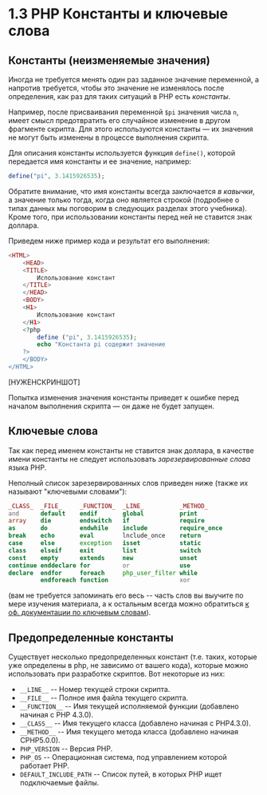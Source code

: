 
# 1.3 PHP Константы и ключевые слова 

## Константы (неизменяемые значения)

Иногда не требуется менять один раз заданное значение переменной, а напротив требуется,
 чтобы это значение не изменялось после определения, как раз для таких ситуаций в PHP есть _константы_.

Например, после присваивания переменной `$pi` значения числа `n`, имеет смысл предотвратить его случайное изменение в другом фрагменте скрипта. 
Для этого используются константы — их значения не могут быть изменены в процессе выполнения скрипта.

Для описания константы используется функция `define()`, которой передается
имя константы и ее значение, например:
```php
define("pi", 3.1415926535);
```

Обратите внимание, что имя константы всегда заключается _в кавычки_, а значение только тогда, когда оно является строкой (подробнее о типах данных мы поговорим в следующих разделах этого учебника). 
Кроме того, при использовании константы перед ней не ставится знак доллара. 

Приведем ниже пример кода и результат его выполнения:

```php
<HTML>
	<HEAD>
	<TITLE>
		Использование констант
	</TITLE>
	</HEAD>
	<BODY>
	<Н1>
		Использование констант
	</Н1>
	<?php
		define ("pi", 3.1415926535);
		echo "Константа pi содержит значение
	?>
	</BODY>
</HTML>
```

[НУЖЕНСКРИНШОТ]


Попытка изменения значения константы приведет к ошибке перед началом выполнения скрипта — он даже не будет запущен.

## Ключевые слова 

Так как перед именем константы не ставится знак доллара, в качестве имени константы не следует использовать <em>зарезервированные слова</em> языка РНР. 

Неполный список зарезервированных  слов приведен ниже (также их называют "ключевыми словами"):

```php
_CLASS_  _FILE_     _FUNCTION_  _LINE_          _METHOD_
and      default    endif       global          print
array    die        endswitch   if              require
as       do         endwhile    include         require_once
break    echo       eval        lnclude_once    return
case     else       exception   isset           static
class    elseif     exit        list            switch
const    empty      extends     new             unset
continue enddeclare for         or              use
declare  endfor     foreach     php_user_filter while
         endforeach function                    xor
```

(вам не требуется запоминать его весь -- часть слов вы выучите по мере изучения материала, 
а к остальным всегда можно обратиться <a href="https://www.php.net/manual/ru/reserved.keywords.php">к оф. документации по ключевым словам</a>).

## Предопределенные константы

Существует несколько предопределенных констант (т.е. таких, которые уже определены в php, не зависимо от вашего кода), которые можно использовать при разработке скриптов. 
Вот некоторые из них:
<ul>
  <li><code>__LINE__</code>   -- Номер текущей строки скрипта.</li>
  <li><code>__FILE__</code>   -- Полное имя файла текущего скрипта.</li>
  <li><code>__FUNCTION__</code>   -- Имя текущей исполняемой функции (добавлено
начиная с РНР 4.3.0).</li>
  <li><code>__CLASS__</code>   -- Имя текущего класса (добавлено начиная
 с РНР4.3.0).
  </li>
  <li><code>__METHOD__</code>  -- Имя текущего метода класса (добавлено начиная
СРНР5.0.0).</li>
  <li><code>PHP_VERSION</code>  -- Версия РНР.</li>
  <li><code>PHP_OS</code> -- Операционная система, под управлением которой работает РНР.</li>
  <li><code>DEFAULT_INCLUDE_PATH</code> -- Список путей, в которых РНР ищет 
подключаемые файлы.
  </li>

</ul>


